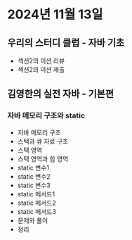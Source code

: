 # 2024년 11월 13일

## 우리의 스터디 클럽 - 자바 기초

- 섹션2의 미션 리뷰
- 섹션2의 미션 제출

## 김영한의 실전 자바 - 기본편

### 자바 메모리 구조와 static

- 자바 메모리 구조
- 스택과 큐 자료 구조
- 스택 영역
- 스택 영역과 힙 영역
- static 변수1
- static 변수2
- static 변수3
- static 메서드1
- static 메서드2
- static 메서드3
- 문제와 풀이
- 정리
